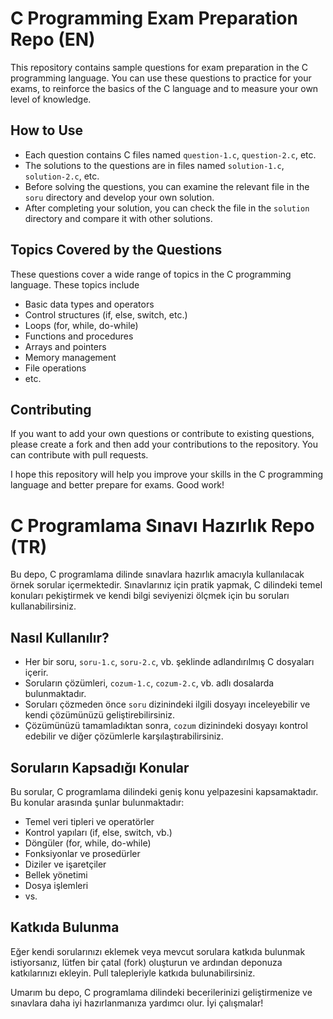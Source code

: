 #  C Programming Exam Preparation Repo (EN)

This repository contains sample questions for exam preparation in the C programming language. You can use these questions to practice for your exams, to reinforce the basics of the C language and to measure your own level of knowledge.

## How to Use 

- Each question contains C files named `question-1.c`, `question-2.c`, etc.
- The solutions to the questions are in files named `solution-1.c`, `solution-2.c`, etc.
- Before solving the questions, you can examine the relevant file in the `soru` directory and develop your own solution.
- After completing your solution, you can check the file in the `solution` directory and compare it with other solutions.

## Topics Covered by the Questions

These questions cover a wide range of topics in the C programming language. These topics include

- Basic data types and operators
- Control structures (if, else, switch, etc.)
- Loops (for, while, do-while)
- Functions and procedures
- Arrays and pointers
- Memory management
- File operations
- etc.

## Contributing

If you want to add your own questions or contribute to existing questions, please create a fork and then add your contributions to the repository. You can contribute with pull requests.

I hope this repository will help you improve your skills in the C programming language and better prepare for exams. Good work!


#  C Programlama Sınavı Hazırlık Repo (TR)

Bu depo, C programlama dilinde sınavlara hazırlık amacıyla kullanılacak örnek sorular içermektedir. Sınavlarınız için pratik yapmak, C dilindeki temel konuları pekiştirmek ve kendi bilgi seviyenizi ölçmek için bu soruları kullanabilirsiniz.

## Nasıl Kullanılır?

- Her bir soru, `soru-1.c`, `soru-2.c`, vb. şeklinde adlandırılmış C dosyaları içerir.
- Soruların çözümleri, `cozum-1.c`, `cozum-2.c`, vb. adlı dosalarda bulunmaktadır.
- Soruları çözmeden önce `soru` dizinindeki ilgili dosyayı inceleyebilir ve kendi çözümünüzü geliştirebilirsiniz.
- Çözümünüzü tamamladıktan sonra, `cozum` dizinindeki dosyayı kontrol edebilir ve diğer çözümlerle karşılaştırabilirsiniz.

## Soruların Kapsadığı Konular

Bu sorular, C programlama dilindeki geniş konu yelpazesini kapsamaktadır. Bu konular arasında şunlar bulunmaktadır:

- Temel veri tipleri ve operatörler
- Kontrol yapıları (if, else, switch, vb.)
- Döngüler (for, while, do-while)
- Fonksiyonlar ve prosedürler
- Diziler ve işaretçiler
- Bellek yönetimi
- Dosya işlemleri
- vs.

## Katkıda Bulunma

Eğer kendi sorularınızı eklemek veya mevcut sorulara katkıda bulunmak istiyorsanız, lütfen bir çatal (fork) oluşturun ve ardından deponuza katkılarınızı ekleyin. Pull talepleriyle katkıda bulunabilirsiniz.

Umarım bu depo, C programlama dilindeki becerilerinizi geliştirmenize ve sınavlara daha iyi hazırlanmanıza yardımcı olur. İyi çalışmalar!

